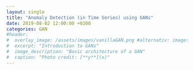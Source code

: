 ```yaml
---
layout: single
title: "Anomaly Detection (in Time Series) using GANs"
date: 2019-08-02 12:00:00 +0200
categories: GAN
#header:
#  overlay_image: /assets/images/vanillaGAN.png #alternativ: image:
#  excerpt: "Introduction to GANs"
#  image_description: "Basic architecture of a GAN"
#  caption: "Photo credit: [**y**](x)"
---
```

